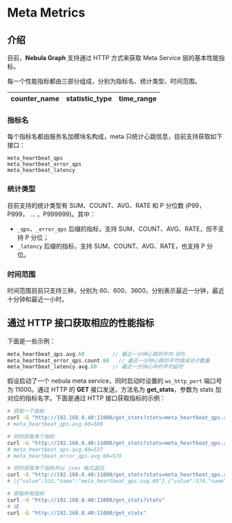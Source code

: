 # Meta Metrics

## 介绍

目前，**Nebula Graph** 支持通过 HTTP 方式来获取 Meta Service 层的基本性能指标。

每一个性能指标都由三部分组成，分别为指标名、统计类型、时间范围。

| counter\_name | statistic\_type | time_range |
| ----  |  ----|-------|

### 指标名

每个指标名都由服务名加模块名构成，meta 只统计心跳信息，目前支持获取如下接口：

```text
meta_heartbeat_qps
meta_heartbeat_error_qps
meta_heartbeat_latency
```

### 统计类型

目前支持的统计类型有 SUM、COUNT、AVG、RATE 和 P 分位数 (P99，P999， ... ，P999999)。其中：

- `_qps`、`_error_qps` 后缀的指标，支持 SUM、COUNT、AVG、RATE，但不支持 P 分位；
- `_latency` 后缀的指标，支持 SUM、COUNT、AVG、RATE，也支持 P 分位。

### 时间范围

时间范围目前只支持三种，分别为 60、600、3600，分别表示最近一分钟，最近十分钟和最近一小时。

## 通过 HTTP 接口获取相应的性能指标

下面是一些示例：

```cpp
meta_heartbeat_qps.avg.60         // 最近一分钟心跳的平均 QPS
meta_heartbeat_error_qps.count.60   // 最近一分钟心跳的平均错误总计数量
meta_heartbeat_latency.avg.60     // 最近一分钟心中的平均延时
```

假设启动了一个 nebula meta service，同时启动时设置的 `ws_http_port` 端口号为 11000。通过 HTTP 的 **GET** 接口发送，方法名为 **get_stats**，参数为 stats 加对应的指标名字。下面是通过 HTTP 接口获取指标的示例：

```bash
# 获取一个指标
curl -G "http://192.168.8.40:11000/get_stats?stats=meta_heartbeat_qps.avg.60"
# meta_heartbeat_qps.avg.60=580

# 同时获取多个指标
curl -G "http://192.168.8.40:11000/get_stats?stats=meta_heartbeat_qps.avg.60,meta_heartbeat_error_qps.avg.60"
# meta_heartbeat_qps.avg.60=537
# meta_heartbeat_error_qps.avg.60=579

# 同时获取多个指标并以 json 格式返回
curl -G "http://192.168.8.40:11000/get_stats?stats=meta_heartbeat_qps.avg.60,meta_heartbeat_error_qps.avg.60&returnjson"
# [{"value":533,"name":"meta_heartbeat_qps.avg.60"},{"value":574,"name":"meta_heartbeat_error_qps.avg.60"}]

# 获取所有指标
curl -G "http://192.168.8.40:11000/get_stats?stats"
# 或
curl -G "http://192.168.8.40:11000/get_stats"
```
